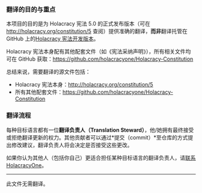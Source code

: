 ### 翻译的目的与重点
本项目的目的是为 Holacracy 宪法 5.0 的正式发布版本（可在 http://holacracy.org/constitution/5 查阅）提供准确的翻译，**而非**翻译托管在 GitHub 上的<a href="https://github.com/holacracyone/Holacracy-Constitution/blob/master/Holacracy-Constitution.md">Holacracy 宪法开发版本</a>。

Holacracy 宪法本身配有其他配套文件（如《宪法采纳声明》），所有相关文件均可在 GitHub 获取：https://github.com/holacracyone/Holacracy-Constitution

总结来说，需要翻译的源文件包括：
* Holacracy 宪法本身：http://holacracy.org/constitution/5  
* 所有其他配套文件：https://github.com/holacracyone/Holacracy-Constitution

### 翻译流程
每种目标语言都有一位**翻译负责人（Translation Steward）**，他/她拥有最终接受或拒绝翻译更新的权力。其他贡献者可以通过*提交（commit）*至仓库的方式提出修改建议，翻译负责人将会决定是否接受这些更改。

如果你认为其他人（包括你自己）更适合担任某种目标语言的翻译负责人，请<a href="http://holacracy.org/contact" target="_blank">联系 HolacracyOne</a>。

--------
此文件无需翻译。
